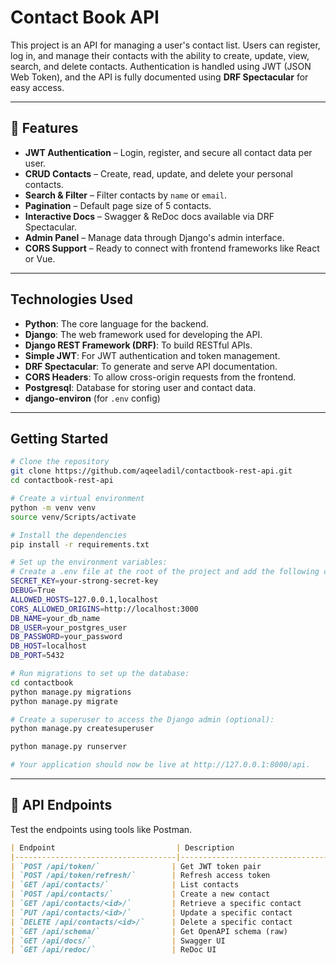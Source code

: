 # Contact Book API

This project is an API for managing a user's contact list. Users can register, log in, and manage their contacts with the ability to create, update, view, search, and delete contacts. Authentication is handled using JWT (JSON Web Token), and the API is fully documented using **DRF Spectacular** for easy access.

---

## 🔧 Features

- **JWT Authentication** – Login, register, and secure all contact data per user.
- **CRUD Contacts** – Create, read, update, and delete your personal contacts.
- **Search & Filter** – Filter contacts by `name` or `email`.
- **Pagination** – Default page size of 5 contacts.
- **Interactive Docs** – Swagger & ReDoc docs available via DRF Spectacular.
- **Admin Panel** – Manage data through Django's admin interface.
- **CORS Support** – Ready to connect with frontend frameworks like React or Vue.

---

## Technologies Used

- **Python**: The core language for the backend.
- **Django**: The web framework used for developing the API.
- **Django REST Framework (DRF)**: To build RESTful APIs.
- **Simple JWT**: For JWT authentication and token management.
- **DRF Spectacular**: To generate and serve API documentation.
- **CORS Headers**: To allow cross-origin requests from the frontend.
- **Postgresql**: Database for storing user and contact data.
- **django-environ** (for `.env` config)

---

## Getting Started

```bash
# Clone the repository
git clone https://github.com/aqeeladil/contactbook-rest-api.git
cd contactbook-rest-api

# Create a virtual environment
python -m venv venv
source venv/Scripts/activate

# Install the dependencies
pip install -r requirements.txt

# Set up the environment variables:
# Create a .env file at the root of the project and add the following content:
SECRET_KEY=your-strong-secret-key
DEBUG=True
ALLOWED_HOSTS=127.0.0.1,localhost
CORS_ALLOWED_ORIGINS=http://localhost:3000
DB_NAME=your_db_name
DB_USER=your_postgres_user
DB_PASSWORD=your_password
DB_HOST=localhost
DB_PORT=5432

# Run migrations to set up the database:
cd contactbook
python manage.py migrations
python manage.py migrate

# Create a superuser to access the Django admin (optional):
python manage.py createsuperuser

python manage.py runserver

# Your application should now be live at http://127.0.0.1:8000/api.
```

---

## 📘 API Endpoints

Test the endpoints using tools like Postman.

```markdown
| Endpoint                           | Description                        |
|------------------------------------|------------------------------------|
| `POST /api/token/`                | Get JWT token pair                 |
| `POST /api/token/refresh/`        | Refresh access token               |
| `GET /api/contacts/`              | List contacts                      |
| `POST /api/contacts/`             | Create a new contact               |
| `GET /api/contacts/<id>/`         | Retrieve a specific contact        |
| `PUT /api/contacts/<id>/`         | Update a specific contact          |
| `DELETE /api/contacts/<id>/`      | Delete a specific contact          |
| `GET /api/schema/`                | Get OpenAPI schema (raw)           |
| `GET /api/docs/`                  | Swagger UI                         |
| `GET /api/redoc/`                 | ReDoc UI                           |
```
